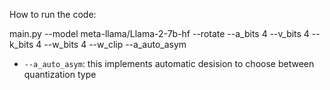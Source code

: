 
How to run the code: 


main.py --model meta-llama/Llama-2-7b-hf  --rotate --a_bits 4 --v_bits 4 --k_bits 4 --w_bits 4 --w_clip --a_auto_asym 

- `--a_auto_asym`: this implements automatic desision to choose between quantization type 
  

